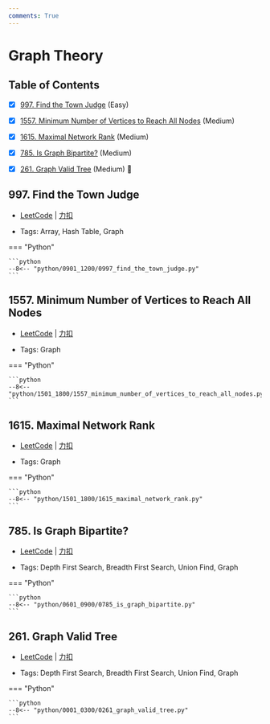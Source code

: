 ```yaml
---
comments: True
---
```


# Graph Theory

## Table of Contents

- [x] [997. Find the Town Judge](#997-find-the-town-judge) (Easy)
- [x] [1557. Minimum Number of Vertices to Reach All Nodes](#1557-minimum-number-of-vertices-to-reach-all-nodes) (Medium)
- [x] [1615. Maximal Network Rank](#1615-maximal-network-rank) (Medium)
- [x] [785. Is Graph Bipartite?](#785-is-graph-bipartite) (Medium)
- [x] [261. Graph Valid Tree](#261-graph-valid-tree) (Medium) 👑


## 997. Find the Town Judge

-    [LeetCode](https://leetcode.com/problems/find-the-town-judge/) | [力扣](https://leetcode.cn/problems/find-the-town-judge/)

-   Tags: Array, Hash Table, Graph

=== "Python"

    ```python
    --8<-- "python/0901_1200/0997_find_the_town_judge.py"
    ```



## 1557. Minimum Number of Vertices to Reach All Nodes

-    [LeetCode](https://leetcode.com/problems/minimum-number-of-vertices-to-reach-all-nodes/) | [力扣](https://leetcode.cn/problems/minimum-number-of-vertices-to-reach-all-nodes/)

-   Tags: Graph

=== "Python"

    ```python
    --8<-- "python/1501_1800/1557_minimum_number_of_vertices_to_reach_all_nodes.py"
    ```



## 1615. Maximal Network Rank

-    [LeetCode](https://leetcode.com/problems/maximal-network-rank/) | [力扣](https://leetcode.cn/problems/maximal-network-rank/)

-   Tags: Graph

=== "Python"

    ```python
    --8<-- "python/1501_1800/1615_maximal_network_rank.py"
    ```



## 785. Is Graph Bipartite?

-    [LeetCode](https://leetcode.com/problems/is-graph-bipartite/) | [力扣](https://leetcode.cn/problems/is-graph-bipartite/)

-   Tags: Depth First Search, Breadth First Search, Union Find, Graph

=== "Python"

    ```python
    --8<-- "python/0601_0900/0785_is_graph_bipartite.py"
    ```



## 261. Graph Valid Tree

-    [LeetCode](https://leetcode.com/problems/graph-valid-tree/) | [力扣](https://leetcode.cn/problems/graph-valid-tree/)

-   Tags: Depth First Search, Breadth First Search, Union Find, Graph

=== "Python"

    ```python
    --8<-- "python/0001_0300/0261_graph_valid_tree.py"
    ```



